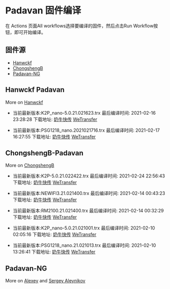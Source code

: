 # Padavan 固件编译
在 Actions 页面All workflows选择要编译的固件，然后点击Run Workflow按钮，即可开始编译。
## 固件源

- [Hanwckf](#Hanwckf-Padavan)
- [ChongshengB](#ChongshengB-Padavan)
- [Padavan-NG](#Padavan-NG)

## Hanwckf Padavan
More on [Hanwckf](https://github.com/hanwckf/rt-n56u/)

* 当前最新版本:K2P_nano-5.0.21.021623.trx  最后编译时间: 2021-02-16 23:28:28  下载地址: [奶牛快传](https://cowtransfer.com/s/d5581ffb91ce48)  [WeTransfer](https://we.tl/t-Sl1YNcUI6A)

* 当前最新版本:PSG1218_nano.2021021716.trx  最后编译时间: 2021-02-17 16:27:55  下载地址: [奶牛快传](https://cowtransfer.com/s/0ea2592cc4214a)  [WeTransfer](https://we.tl/t-tsag85Vpt7)


















## ChongshengB-Padavan
More on [ChongshengB](https://github.com/chongshengB/rt-n56u)



* 当前最新版本:K2P-5.0.21.022422.trx  最后编译时间: 2021-02-24 22:56:43  下载地址: [奶牛快传](https://cowtransfer.com/s/b38d2d240b364f)  [WeTransfer](https://we.tl/t-cFC6INPBTw)

* 当前最新版本:NEWIFI3.21.021400.trx  最后编译时间: 2021-02-14 00:43:23  下载地址: [奶牛快传](https://cowtransfer.com/s/c988c871523c41)  [WeTransfer](https://we.tl/t-9tC1fQnZq1)

* 当前最新版本:RM2100.21.021400.trx  最后编译时间: 2021-02-14 00:32:29  下载地址: [奶牛快传](https://cowtransfer.com/s/280aa7c68c1c44)  [WeTransfer](https://we.tl/t-FvLQ0GA7la)

* 当前最新版本:K2P_nano-5.0.21.021001.trx  最后编译时间: 2021-02-10 02:05:16  下载地址: [奶牛快传](https://cowtransfer.com/s/e9d11b47439048)  [WeTransfer](https://we.tl/t-LVAcqgYTaI)

* 当前最新版本:PSG1218_nano.21.021013.trx  最后编译时间: 2021-02-10 13:26:41  下载地址: [奶牛快传](https://cowtransfer.com/s/dce96ef77ffd4e)  [WeTransfer](https://we.tl/t-QAX47R0afI)













## Padavan-NG
More on [Alexey](https://gitlab.com/dm38/padavan-ng) and [Sergey Aleynikov](https://github.com/dur-randir/padavan-ng)

